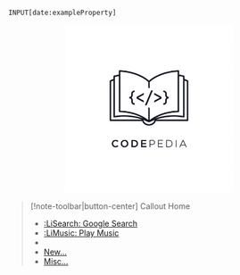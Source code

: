 `INPUT[date:exampleProperty]`

<div style="text-align: center;">
  <img src="Assets/Attachments/codepedia_logo_full.png" alt="Descriptive text for the image" style="width: 300px; pointer-events: none; image-rendering: auto;">
</div>

> [!note-toolbar|button-center] Callout Home
> - [:LiSearch: Google Search]()<data data-ntb-command="webviewer:search"/>
> - [:LiMusic: Play Music]()<data data-ntb-command="obsidian-custom-frames:open-custom-frames-soundcloud"/>
> - <br/>
> - [New...]()<data data-ntb-menu="5f338b7e-3121-4d20-94fb-a2281405fb0f"/>
> - [Misc...]()<data data-ntb-menu="333e6aeb-2dc3-4a82-b329-e36d7f4104d7"/>























